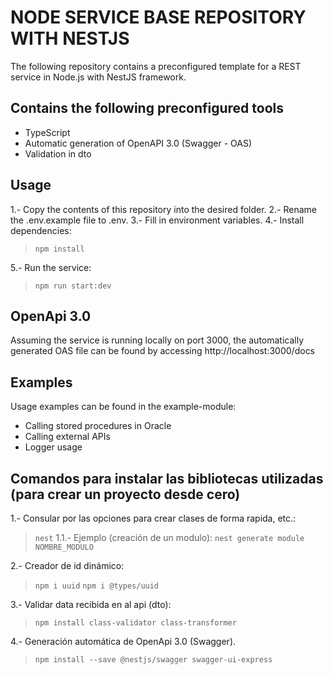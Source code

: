 # NODE SERVICE BASE REPOSITORY WITH NESTJS

The following repository contains a preconfigured template for a REST service in Node.js with NestJS framework.

## Contains the following preconfigured tools

- TypeScript
- Automatic generation of OpenAPI 3.0 (Swagger - OAS)
- Validation in dto

## Usage
1.- Copy the contents of this repository into the desired folder.
2.- Rename the .env.example file to .env.
3.- Fill in environment variables.
4.- Install dependencies:
> `npm install`

5.- Run the service:

> `npm run start:dev`

## OpenApi 3.0
Assuming the service is running locally on port 3000, the automatically generated OAS file can be found by accessing http://localhost:3000/docs

## Examples
Usage examples can be found in the example-module:

- Calling stored procedures in Oracle
- Calling external APIs
- Logger usage

## Comandos para instalar las bibliotecas utilizadas (para crear un proyecto desde cero)

1.- Consular por las opciones para crear clases de forma rapida, etc.:
> `nest`
1.1.- Ejemplo (creación de un modulo):
> `nest generate module NOMBRE_MODULO`

2.- Creador de id dinámico:
> `npm i uuid`
> `npm i @types/uuid`

3.- Validar data recibida en al api (dto):
> `npm install class-validator class-transformer`

4.- Generación automática de OpenApi 3.0 (Swagger).
> `npm install --save @nestjs/swagger swagger-ui-express`

